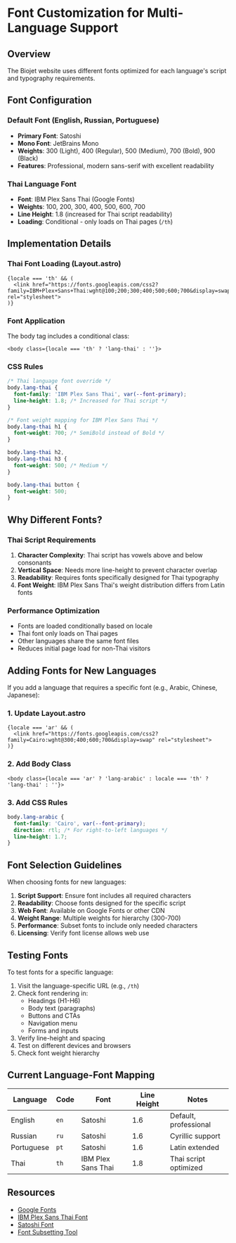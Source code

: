 # Font Customization for Multi-Language Support

## Overview
The Biojet website uses different fonts optimized for each language's script and typography requirements.

## Font Configuration

### Default Font (English, Russian, Portuguese)
- **Primary Font**: Satoshi
- **Mono Font**: JetBrains Mono
- **Weights**: 300 (Light), 400 (Regular), 500 (Medium), 700 (Bold), 900 (Black)
- **Features**: Professional, modern sans-serif with excellent readability

### Thai Language Font
- **Font**: IBM Plex Sans Thai (Google Fonts)
- **Weights**: 100, 200, 300, 400, 500, 600, 700
- **Line Height**: 1.8 (increased for Thai script readability)
- **Loading**: Conditional - only loads on Thai pages (`/th`)

## Implementation Details

### Thai Font Loading (Layout.astro)
```astro
{locale === 'th' && (
  <link href="https://fonts.googleapis.com/css2?family=IBM+Plex+Sans+Thai:wght@100;200;300;400;500;600;700&display=swap" rel="stylesheet">
)}
```

### Font Application
The body tag includes a conditional class:
```astro
<body class={locale === 'th' ? 'lang-thai' : ''}>
```

### CSS Rules
```css
/* Thai language font override */
body.lang-thai {
  font-family: 'IBM Plex Sans Thai', var(--font-primary);
  line-height: 1.8; /* Increased for Thai script */
}

/* Font weight mapping for IBM Plex Sans Thai */
body.lang-thai h1 {
  font-weight: 700; /* SemiBold instead of Bold */
}

body.lang-thai h2,
body.lang-thai h3 {
  font-weight: 500; /* Medium */
}

body.lang-thai button {
  font-weight: 500;
}
```

## Why Different Fonts?

### Thai Script Requirements
1. **Character Complexity**: Thai script has vowels above and below consonants
2. **Vertical Space**: Needs more line-height to prevent character overlap
3. **Readability**: Requires fonts specifically designed for Thai typography
4. **Font Weight**: IBM Plex Sans Thai's weight distribution differs from Latin fonts

### Performance Optimization
- Fonts are loaded conditionally based on locale
- Thai font only loads on Thai pages
- Other languages share the same font files
- Reduces initial page load for non-Thai visitors

## Adding Fonts for New Languages

If you add a language that requires a specific font (e.g., Arabic, Chinese, Japanese):

### 1. Update Layout.astro
```astro
{locale === 'ar' && (
  <link href="https://fonts.googleapis.com/css2?family=Cairo:wght@300;400;600;700&display=swap" rel="stylesheet">
)}
```

### 2. Add Body Class
```astro
<body class={locale === 'ar' ? 'lang-arabic' : locale === 'th' ? 'lang-thai' : ''}>
```

### 3. Add CSS Rules
```css
body.lang-arabic {
  font-family: 'Cairo', var(--font-primary);
  direction: rtl; /* For right-to-left languages */
  line-height: 1.7;
}
```

## Font Selection Guidelines

When choosing fonts for new languages:

1. **Script Support**: Ensure font includes all required characters
2. **Readability**: Choose fonts designed for the specific script
3. **Web Font**: Available on Google Fonts or other CDN
4. **Weight Range**: Multiple weights for hierarchy (300-700)
5. **Performance**: Subset fonts to include only needed characters
6. **Licensing**: Verify font license allows web use

## Testing Fonts

To test fonts for a specific language:

1. Visit the language-specific URL (e.g., `/th`)
2. Check font rendering in:
   - Headings (H1-H6)
   - Body text (paragraphs)
   - Buttons and CTAs
   - Navigation menu
   - Forms and inputs
3. Verify line-height and spacing
4. Test on different devices and browsers
5. Check font weight hierarchy

## Current Language-Font Mapping

| Language | Code | Font | Line Height | Notes |
|----------|------|------|-------------|-------|
| English | `en` | Satoshi | 1.6 | Default, professional |
| Russian | `ru` | Satoshi | 1.6 | Cyrillic support |
| Portuguese | `pt` | Satoshi | 1.6 | Latin extended |
| Thai | `th` | IBM Plex Sans Thai | 1.8 | Thai script optimized |

## Resources

- [Google Fonts](https://fonts.google.com/)
- [IBM Plex Sans Thai Font](https://fonts.google.com/specimen/IBM+Plex+Sans+Thai)
- [Satoshi Font](https://www.fontshare.com/fonts/satoshi)
- [Font Subsetting Tool](https://www.fontsquirrel.com/tools/webfont-generator)

